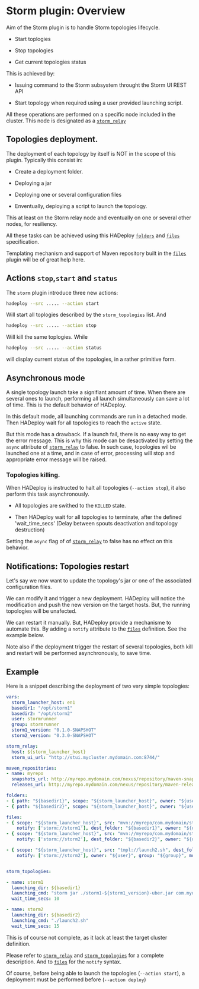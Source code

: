 # Storm plugin: Overview

Aim of the Storm plugin is to handle Storm topologies lifecycle.

- Start toplogies

- Stop topologies

- Get current topologies status

This is achieved by:

- Issuing command to the Storm subsystem throught the Storm UI REST API

- Start topology when required using a user provided launching script.

All these operations are performed on a specific node included in the cluster. This node is designated as a [`storm_relay`](./storm_relay)

## Topologies deployment.

The deployment of each topology by itself is NOT in the scope of this plugin. Typically this consist in:

- Create a deployment folder.

- Deploying a jar

- Deploying one or several configuration files

- Enventually, deploying a script to launch the topology.

This at least on the Storm relay node and eventually on one or several other nodes, for resiliency. 

All these tasks can be achieved using this HADeploy [`folders`](../files/folders) and [`files`](../files/files) specification. 

Templating mechanism and support of Maven repository built in the [`files`](../files/files) plugin will be of great help here. 


## Actions `stop`,`start` and `status`

The `storm` plugin introduce three new actions:

```sh
hadeploy --src ..... --action start
```

Will start all toplogies described by the `storm_topologies` list. And 

```sh
hadeploy --src ..... --action stop
```

Will kill the same toplogies. While 

```sh
hadeploy --src ..... --action status
```

will display current status of the topologies, in a rather primitive form.

## Asynchronous mode

A single topology launch take a signifiant amount of time. When there are several ones to launch, performing all launch simultaneously can save a lot of time. This is the default behavior of HADeploy.

In this default mode, all launching commands are run in a detached mode. Then HADeploy wait for all topologies to reach the `active` state.

But this mode has a drawback. If a launch fail, there is no easy way to get the error message. 
This is why this mode can be desactivated by setting the `async` attribute of [`storm_relay`](./storm_relay) to false. 
In such case, topologies wil be launched one at a time, and in case of error, processing will stop and appropriate error message will be raised.

### Topologies killing.

When HADeploy is instructed to halt all topologies (`--action stop`), it also perform this task asynchronously.

- All topologies are swithed to the `KILLED` state.

- Then HADeploy wait for all topologies to terminate, after the defined 'wait_time_secs' (Delay between spouts deactivation and topology destruction)

Setting the `async` flag of of [`storm_relay`](./storm_relay) to false has no effect on this behavior.

## Notifications: Topologies restart

Let's say we now want to update the topology's jar or one of the associated configuration files.

We can modify it and trigger a new deployment. HADeploy will notice the modification and push the new version on the target hosts. But, the running topologies will be unafected.

We can restart it manually. But, HADeploy provide a mechanisme to automate this. By adding a `notify` attribute to the [`files`](../files/files) definition. See the example below.

Note also if the deployment trigger the restart of several topologies, both kill and restart will be performed asynchronously, to save time.

## Example

Here is a snippet describing the deployment of two very simple topologies:

```yaml
vars:
  storm_launcher_host: en1
  basedir1: "/opt/storm1"
  basedir2: "/opt/storm2"
  user: stormrunner
  group: stormrunner
  storm1_version: "0.1.0-SNAPSHOT"
  storm2_version: "0.3.0-SNAPSHOT"

storm_relay:
  host: ${storm_launcher_host}
  storm_ui_url: "http://stui.mycluster.mydomain.com:8744/"

maven_repositories:
- name: myrepo
  snapshots_url: http://myrepo.mydomain.com/nexus/repository/maven-snapshots/
  releases_url: http://myrepo.mydomain.com/nexus/repository/maven-releases/

folders:
- { path: "${basedir1}", scope: "${storm_launcher_host}", owner: "${user}", group: "${group}", mode: "755" }
- { path: "${basedir2}", scope: "${storm_launcher_host}", owner: "${user}", group: "${group}", mode: "755" }

files:
- { scope: "${storm_launcher_host}", src: "mvn://myrepo/com.mydomain/storm1/${storm1_version}/uber", 
    notify: ['storm://storm1'], dest_folder: "${basedir1}", owner: "${user}", group: "${group}", mode: "0644" }
- { scope: "${storm_launcher_host}", src: "mvn://myrepo/com.mydomain/storm2/${storm2_version}/uber", 
    notify: ['storm://storm2'], dest_folder: "${basedir2}", owner: "${user}", group: "${group}", mode: "0644" }

- { scope: "${storm_launcher_host}", src: "tmpl://launch2.sh", dest_folder: "${basedir2}", 
    notify: ['storm://storm2'], owner: "${user}", group: "${group}", mode: "0744" }


storm_topologies:

- name: storm1
  launching_dir: ${basedir1}
  launching_cmd: "storm jar	./storm1-${storm1_version}-uber.jar com.mydomain.storm1.ClusterTopology"
  wait_time_secs: 10

- name: storm2
  launching_dir: ${basedir2}
  launching_cmd: "./launch2.sh"
  wait_time_secs: 15

```
This is of course not complete, as it lack at least the target cluster definition.

Please refer to [`storm_relay`](./storm_relay) and [`storm_topologies`](./storm_topologies) for a complete description. And to [`files`](../files/files) for the `notify` syntax.

Of course, before being able to launch the topologies (`--action start`), a deployment must be performed before (`--action deploy`)


